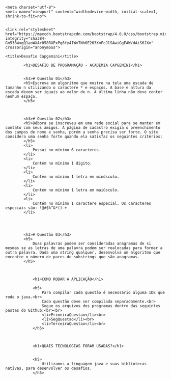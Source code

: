 <!doctype html>
<html lang="pt-br">
  <head>
    
    <meta charset="utf-8">
    <meta name="viewport" content="width=device-width, initial-scale=1, shrink-to-fit=no">

    
    <link rel="stylesheet" href="https://maxcdn.bootstrapcdn.com/bootstrap/4.0.0/css/bootstrap.min.css" integrity="sha384-Gn5384xqQ1aoWXA+058RXPxPg6fy4IWvTNh0E263XmFcJlSAwiGgFAW/dAiS6JXm" crossorigin="anonymous">

    <title>Desafio Capgemini</title>
  </head>
  <body>
      <style>
          .row{
              margin: 30px 0;
          }
          .li{
              font-size: 1.25rem;
          }
      </style>
      
            <h1>DESAFIO DE PROGRAMAÇÃO - ACADEMIA CAPGEMINI</h1>
           
            
            <h3># Questão 01</h3>
            <h5>Escreva um algoritmo que mostre na tela uma escada de tamanho n utilizando o caractere * e espaços. A base e altura da escada devem ser iguais ao valor de n. A última linha não deve conter nenhum espaço.
            </h5>
           
      
            
            <h3># Questão 02</h3>
            <h5>Débora se inscreveu em uma rede social para se manter em contato com seus amigos. A página de cadastro exigia o preenchimento dos campos de nome e senha, porém a senha precisa ser forte. O site considera uma senha forte quando ela satisfaz os seguintes critérios:
            </h5>
            <li>
                Possui no mínimo 6 caracteres.
            </li>
            <li>
                Contém no mínimo 1 digito.
            </li>
            <li>
                Contém no mínimo 1 letra em minúsculo.
            </li>
            <li>
                Contém no mínimo 1 letra em maiúsculo.
            </li>
            <li>
                Contém no mínimo 1 caractere especial. Os caracteres especiais são: !@#$%^&*()-+
            </li>
            
            
       
            
            <h3># Questão 03</h3>
            <h5>
                Duas palavras podem ser consideradas anagramas de si mesmas se as letras de uma palavra podem ser realocadas para formar a outra palavra. Dada uma string qualquer, desenvolva um algoritmo que encontre o número de pares de substrings que são anagramas.
            </h5>
            
        
            
                <h1>COMO RODAR A APLICAÇÃO</h1>
            
                <h5>
                    Para compilar cada questão é necessário alguma IDE que rode o java.<br>
                    Cada questão deve ser compilada separadamente.<br>
                    Segue os arquivos dos programas dentro das seguintes pastas do Github:<br><br>
                    <li>PrimeiraQuestao</li><br>
                    <li>SegQuestao</li><br>
                    <li>TerceiraQuestao</li><br>
                </h5>
            
     
         
                <h1>QUAIS TECNOLOGIAS FORAM USADAS?</h1>
           
           
                <h5>
                    Utilizamos a linguagem java e suas bibliotecas nativas, para desenvolver os desafios.
                </h5>
           
       
   

   
  </body>
</html>
